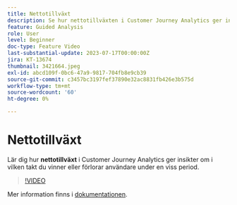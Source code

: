 ```yaml
---
title: Nettotillväxt
description: Se hur nettotillväxten i Customer Journey Analytics ger insikter om hur snabbt ni vinner eller förlorar användare under en viss period.
feature: Guided Analysis
role: User
level: Beginner
doc-type: Feature Video
last-substantial-update: 2023-07-17T00:00:00Z
jira: KT-13674
thumbnail: 3421664.jpeg
exl-id: abcd109f-0bc6-47a9-9817-704fb8e9cb39
source-git-commit: c3457bc3197fef37890e32ac8831fb426e3b575d
workflow-type: tm+mt
source-wordcount: '60'
ht-degree: 0%

---
```


# Nettotillväxt

Lär dig hur **nettotillväxt** i Customer Journey Analytics ger insikter om i vilken takt du vinner eller förlorar användare under en viss period.

>[!VIDEO](https://video.tv.adobe.com/v/3421664/?learn=on)

Mer information finns i [dokumentationen](https://experienceleague.adobe.com/docs/analytics-platform/using/guided-analysis/user-growth/net-growth.html).
